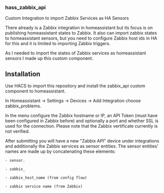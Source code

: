 ### hass_zabbix_api
Custom Integration to import Zabbix Services as HA Sensors

There already is a Zabbix integration in homeassistant but its focus is on publishing homeassistant states to Zabbix. It also can import zabbix states to homeassistant sensors, but you need to configure Zabbix host ids in HA for this and it is limited to importing Zabbix triggers.

As I needed to import the states of Zabbix services as homeassistant sensors I made up this custom component.

## Installation
Use HACS to import this repository and install the zabbix_api custom component to homeassistant.

In Homeassistant -> Settings -> Devices -> Add Integration choose zabbix_problems.

In the menu configure the Zabbix hostname or IP, an API Token (must have been configured in Zabbix before) and optionally a port and whether SSL is used for the connection. Please note that the Zabbix vertificate currently is not verified.

After submitting you will have a new "Zabbix API" device under integrations and additionally the Zabbix services as sensor entities. The sensor entities' names are made up by concatenating these elements:

    - sensor.
    
    - zabbix_
    
    - zabbix_host_name (from config flow)
    
    - zabbix service name (from Zabbix)

    
